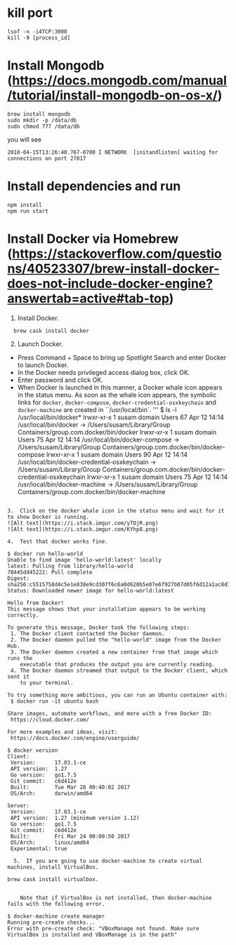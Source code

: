 # kill port
```
lsof -n -i4TCP:3000
kill -9 [process_id]
```

# Install Mongodb (https://docs.mongodb.com/manual/tutorial/install-mongodb-on-os-x/)
```
brew install mongodb
sudo mkdir -p /data/db
sudo chmod 777 /data/db
```
you will see
```
2018-04-15T13:26:40.767-0700 I NETWORK  [initandlisten] waiting for connections on port 27017
```


# Install dependencies and run
```
npm install
npm run start
```

# Install Docker via Homebrew (https://stackoverflow.com/questions/40523307/brew-install-docker-does-not-include-docker-engine?answertab=active#tab-top)
1.  Install Docker.
```
  brew cask install docker
```
2.  Launch Docker.
  * Press Command + Space to bring up Spotlight Search and enter Docker to launch Docker.
  * In the Docker needs privileged access dialog box, click OK.
  * Enter password and click OK.
  * When Docker is launched in this manner, a Docker whale icon appears in the status menu. As soon as the whale icon appears, the symbolic links for `docker`, `docker-compose`, `docker-credential-osxkeychain` and `docker-machine` are created in ``/usr/local/bin`.
'''
    $ ls -l /usr/local/bin/docker*
    lrwxr-xr-x  1 susam  domain Users  67 Apr 12 14:14 /usr/local/bin/docker -> /Users/susam/Library/Group Containers/group.com.docker/bin/docker
    lrwxr-xr-x  1 susam  domain Users  75 Apr 12 14:14 /usr/local/bin/docker-compose -> /Users/susam/Library/Group Containers/group.com.docker/bin/docker-compose
    lrwxr-xr-x  1 susam  domain Users  90 Apr 12 14:14 /usr/local/bin/docker-credential-osxkeychain -> /Users/susam/Library/Group Containers/group.com.docker/bin/docker-credential-osxkeychain
    lrwxr-xr-x  1 susam  domain Users  75 Apr 12 14:14 /usr/local/bin/docker-machine -> /Users/susam/Library/Group Containers/group.com.docker/bin/docker-machine
  ```

  3.  Click on the docker whale icon in the status menu and wait for it to show Docker is running.
  ![Alt text](https://i.stack.imgur.com/yTOjR.png)
  ![Alt text](https://i.stack.imgur.com/KYhp8.png)

  4.  Test that docker works fine.
```
    $ docker run hello-world
    Unable to find image 'hello-world:latest' locally
    latest: Pulling from library/hello-world
    78445dd45222: Pull complete
    Digest: sha256:c5515758d4c5e1e838e9cd307f6c6a0d620b5e07e6f927b07d05f6d12a1ac8d7
    Status: Downloaded newer image for hello-world:latest

    Hello from Docker!
    This message shows that your installation appears to be working correctly.

    To generate this message, Docker took the following steps:
     1. The Docker client contacted the Docker daemon.
     2. The Docker daemon pulled the "hello-world" image from the Docker Hub.
     3. The Docker daemon created a new container from that image which runs the
        executable that produces the output you are currently reading.
     4. The Docker daemon streamed that output to the Docker client, which sent it
        to your terminal.

    To try something more ambitious, you can run an Ubuntu container with:
     $ docker run -it ubuntu bash

    Share images, automate workflows, and more with a free Docker ID:
     https://cloud.docker.com/

    For more examples and ideas, visit:
     https://docs.docker.com/engine/userguide/

    $ docker version
    Client:
     Version:      17.03.1-ce
     API version:  1.27
     Go version:   go1.7.5
     Git commit:   c6d412e
     Built:        Tue Mar 28 00:40:02 2017
     OS/Arch:      darwin/amd64

    Server:
     Version:      17.03.1-ce
     API version:  1.27 (minimum version 1.12)
     Go version:   go1.7.5
     Git commit:   c6d412e
     Built:        Fri Mar 24 00:00:50 2017
     OS/Arch:      linux/amd64
     Experimental: true
```
  5.  If you are going to use docker-machine to create virtual machines, install VirtualBox.
```
    brew cask install virtualbox.
```

    Note that if VirtualBox is not installed, then docker-machine fails with the following error.
```
    $ docker-machine create manager
    Running pre-create checks...
    Error with pre-create check: "VBoxManage not found. Make sure VirtualBox is installed and VBoxManage is in the path"
```
